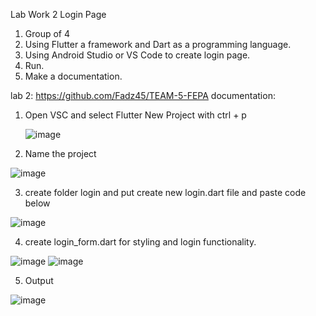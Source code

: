 
Lab Work 2
Login Page
1. Group of 4
2. Using Flutter a framework and Dart as a programming language.
3. Using Android Studio or VS Code to create login page.
4. Run.
5. Make a documentation.


lab 2: https://github.com/Fadz45/TEAM-5-FEPA
documentation:

1. Open VSC and select Flutter New Project with ctrl + p

   ![image](https://github.com/addff/2310-ICT602/assets/155615541/47ce1646-825a-40a0-ab33-bccdd8395fc8)


2. Name the project

![image](https://github.com/addff/2310-ICT602/assets/155615541/0a2983c7-7915-47f0-82c6-040218715dea)




3. create folder login and put create new login.dart file and paste code below

![image](https://github.com/addff/2310-ICT602/assets/155615541/6768d8c8-76ca-4b6f-b0a9-bb7e33fe217d)


4. create login_form.dart for styling and login functionality.

![image](https://github.com/addff/2310-ICT602/assets/155615541/efb866f4-f764-43e4-b671-e86baeda2ef0)
![image](https://github.com/addff/2310-ICT602/assets/155615541/fb2c3b0a-fe3f-41f1-bcab-2feee1551ba1)


5. Output

![image](https://github.com/addff/2310-ICT602/assets/155615541/704d0767-bf97-4e50-94fb-35bcdc657507)



